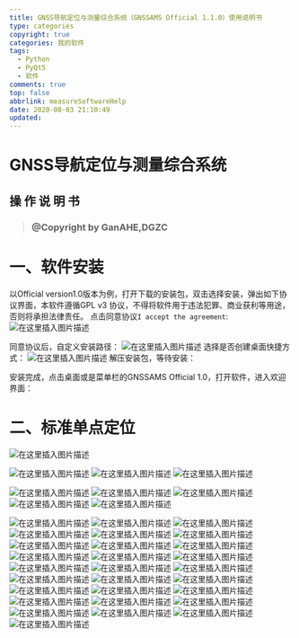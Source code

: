 ```yaml
---
title: GNSS导航定位与测量综合系统（GNSSAMS Official 1.1.0）使用说明书
type: categories
copyright: true
categories: 我的软件
tags:
  - Python
  - PyQt5
  - 软件
comments: true
top: false
abbrlink: measureSoftwareHelp
date: 2020-08-03 21:10:49
updated:
---
```


# GNSS导航定位与测量综合系统 
## 操 作 说 明 书
>### @Copyright by GanAHE,DGZC
>

# 一、软件安装
以Official version1.0版本为例，打开下载的安装包，双击选择安装，弹出如下协议界面，本软件遵循GPL v3 协议，不得将软件用于违法犯罪、商业获利等用途，否则将承担法律责任。
点击同意协议`I accept the agreement`:
![在这里插入图片描述](https://img-blog.csdnimg.cn/20200731132105702.png?x-oss-process=image/watermark,type_ZmFuZ3poZW5naGVpdGk,shadow_10,text_aHR0cHM6Ly9ibG9nLmNzZG4ubmV0L3dlaXhpbl80MjY0NjEwMw==,size_16,color_FFFFFF,t_70)

<!--more-->

同意协议后，自定义安装路径：
![在这里插入图片描述](https://img-blog.csdnimg.cn/2020073113211720.png?x-oss-process=image/watermark,type_ZmFuZ3poZW5naGVpdGk,shadow_10,text_aHR0cHM6Ly9ibG9nLmNzZG4ubmV0L3dlaXhpbl80MjY0NjEwMw==,size_16,color_FFFFFF,t_70)
选择是否创建桌面快捷方式：
![在这里插入图片描述](https://img-blog.csdnimg.cn/20200731132127765.png?x-oss-process=image/watermark,type_ZmFuZ3poZW5naGVpdGk,shadow_10,text_aHR0cHM6Ly9ibG9nLmNzZG4ubmV0L3dlaXhpbl80MjY0NjEwMw==,size_16,color_FFFFFF,t_70)
解压安装包，等待安装：

安装完成，点击桌面或是菜单栏的GNSSAMS Official 1.0，打开软件，进入欢迎界面：

# 二、标准单点定位
![在这里插入图片描述](https://img-blog.csdnimg.cn/20200731141619803.png?x-oss-process=image/watermark,type_ZmFuZ3poZW5naGVpdGk,shadow_10,text_aHR0cHM6Ly9ibG9nLmNzZG4ubmV0L3dlaXhpbl80MjY0NjEwMw==,size_16,color_FFFFFF,t_70)

![在这里插入图片描述](https://img-blog.csdnimg.cn/20200731114557820.png?x-oss-process=image/watermark,type_ZmFuZ3poZW5naGVpdGk,shadow_10,text_aHR0cHM6Ly9ibG9nLmNzZG4ubmV0L3dlaXhpbl80MjY0NjEwMw==,size_16,color_FFFFFF,t_70)
![在这里插入图片描述](https://img-blog.csdnimg.cn/20200731114721175.png?x-oss-process=image/watermark,type_ZmFuZ3poZW5naGVpdGk,shadow_10,text_aHR0cHM6Ly9ibG9nLmNzZG4ubmV0L3dlaXhpbl80MjY0NjEwMw==,size_16,color_FFFFFF,t_70)
![在这里插入图片描述](https://img-blog.csdnimg.cn/20200731120131727.png?x-oss-process=image/watermark,type_ZmFuZ3poZW5naGVpdGk,shadow_10,text_aHR0cHM6Ly9ibG9nLmNzZG4ubmV0L3dlaXhpbl80MjY0NjEwMw==,size_16,color_FFFFFF,t_70)

![在这里插入图片描述](https://img-blog.csdnimg.cn/20200731120402516.png?x-oss-process=image/watermark,type_ZmFuZ3poZW5naGVpdGk,shadow_10,text_aHR0cHM6Ly9ibG9nLmNzZG4ubmV0L3dlaXhpbl80MjY0NjEwMw==,size_16,color_FFFFFF,t_70)
![在这里插入图片描述](https://img-blog.csdnimg.cn/20200731120508622.png?x-oss-process=image/watermark,type_ZmFuZ3poZW5naGVpdGk,shadow_10,text_aHR0cHM6Ly9ibG9nLmNzZG4ubmV0L3dlaXhpbl80MjY0NjEwMw==,size_16,color_FFFFFF,t_70)
![在这里插入图片描述](https://img-blog.csdnimg.cn/20200731120659407.png?x-oss-process=image/watermark,type_ZmFuZ3poZW5naGVpdGk,shadow_10,text_aHR0cHM6Ly9ibG9nLmNzZG4ubmV0L3dlaXhpbl80MjY0NjEwMw==,size_16,color_FFFFFF,t_70)
![在这里插入图片描述](https://img-blog.csdnimg.cn/20200731120924474.png?x-oss-process=image/watermark,type_ZmFuZ3poZW5naGVpdGk,shadow_10,text_aHR0cHM6Ly9ibG9nLmNzZG4ubmV0L3dlaXhpbl80MjY0NjEwMw==,size_16,color_FFFFFF,t_70)
![在这里插入图片描述](https://img-blog.csdnimg.cn/20200731121057708.png?x-oss-process=image/watermark,type_ZmFuZ3poZW5naGVpdGk,shadow_10,text_aHR0cHM6Ly9ibG9nLmNzZG4ubmV0L3dlaXhpbl80MjY0NjEwMw==,size_16,color_FFFFFF,t_70)

![在这里插入图片描述](https://img-blog.csdnimg.cn/20200731121217801.png?x-oss-process=image/watermark,type_ZmFuZ3poZW5naGVpdGk,shadow_10,text_aHR0cHM6Ly9ibG9nLmNzZG4ubmV0L3dlaXhpbl80MjY0NjEwMw==,size_16,color_FFFFFF,t_70)
![在这里插入图片描述](https://img-blog.csdnimg.cn/20200731121755631.png?x-oss-process=image/watermark,type_ZmFuZ3poZW5naGVpdGk,shadow_10,text_aHR0cHM6Ly9ibG9nLmNzZG4ubmV0L3dlaXhpbl80MjY0NjEwMw==,size_16,color_FFFFFF,t_70)
![在这里插入图片描述](https://img-blog.csdnimg.cn/20200731122019134.png?x-oss-process=image/watermark,type_ZmFuZ3poZW5naGVpdGk,shadow_10,text_aHR0cHM6Ly9ibG9nLmNzZG4ubmV0L3dlaXhpbl80MjY0NjEwMw==,size_16,color_FFFFFF,t_70)
![在这里插入图片描述](https://img-blog.csdnimg.cn/20200731122154149.png?x-oss-process=image/watermark,type_ZmFuZ3poZW5naGVpdGk,shadow_10,text_aHR0cHM6Ly9ibG9nLmNzZG4ubmV0L3dlaXhpbl80MjY0NjEwMw==,size_16,color_FFFFFF,t_70)
![在这里插入图片描述](https://img-blog.csdnimg.cn/2020073112241110.png?x-oss-process=image/watermark,type_ZmFuZ3poZW5naGVpdGk,shadow_10,text_aHR0cHM6Ly9ibG9nLmNzZG4ubmV0L3dlaXhpbl80MjY0NjEwMw==,size_16,color_FFFFFF,t_70)
![在这里插入图片描述](https://img-blog.csdnimg.cn/20200731122529579.png?x-oss-process=image/watermark,type_ZmFuZ3poZW5naGVpdGk,shadow_10,text_aHR0cHM6Ly9ibG9nLmNzZG4ubmV0L3dlaXhpbl80MjY0NjEwMw==,size_16,color_FFFFFF,t_70)
![在这里插入图片描述](https://img-blog.csdnimg.cn/20200731122734911.png?x-oss-process=image/watermark,type_ZmFuZ3poZW5naGVpdGk,shadow_10,text_aHR0cHM6Ly9ibG9nLmNzZG4ubmV0L3dlaXhpbl80MjY0NjEwMw==,size_16,color_FFFFFF,t_70)
![在这里插入图片描述](https://img-blog.csdnimg.cn/2020073112281462.png?x-oss-process=image/watermark,type_ZmFuZ3poZW5naGVpdGk,shadow_10,text_aHR0cHM6Ly9ibG9nLmNzZG4ubmV0L3dlaXhpbl80MjY0NjEwMw==,size_16,color_FFFFFF,t_70)
![在这里插入图片描述](https://img-blog.csdnimg.cn/20200731122956986.png?x-oss-process=image/watermark,type_ZmFuZ3poZW5naGVpdGk,shadow_10,text_aHR0cHM6Ly9ibG9nLmNzZG4ubmV0L3dlaXhpbl80MjY0NjEwMw==,size_16,color_FFFFFF,t_70)
![在这里插入图片描述](https://img-blog.csdnimg.cn/20200731123138902.png?x-oss-process=image/watermark,type_ZmFuZ3poZW5naGVpdGk,shadow_10,text_aHR0cHM6Ly9ibG9nLmNzZG4ubmV0L3dlaXhpbl80MjY0NjEwMw==,size_16,color_FFFFFF,t_70)
![在这里插入图片描述](https://img-blog.csdnimg.cn/20200731123302518.png?x-oss-process=image/watermark,type_ZmFuZ3poZW5naGVpdGk,shadow_10,text_aHR0cHM6Ly9ibG9nLmNzZG4ubmV0L3dlaXhpbl80MjY0NjEwMw==,size_16,color_FFFFFF,t_70)
![在这里插入图片描述](https://img-blog.csdnimg.cn/20200731123448303.png?x-oss-process=image/watermark,type_ZmFuZ3poZW5naGVpdGk,shadow_10,text_aHR0cHM6Ly9ibG9nLmNzZG4ubmV0L3dlaXhpbl80MjY0NjEwMw==,size_16,color_FFFFFF,t_70)
![在这里插入图片描述](https://img-blog.csdnimg.cn/20200731124115498.png?x-oss-process=image/watermark,type_ZmFuZ3poZW5naGVpdGk,shadow_10,text_aHR0cHM6Ly9ibG9nLmNzZG4ubmV0L3dlaXhpbl80MjY0NjEwMw==,size_16,color_FFFFFF,t_70)
![在这里插入图片描述](https://img-blog.csdnimg.cn/20200731124256510.png?x-oss-process=image/watermark,type_ZmFuZ3poZW5naGVpdGk,shadow_10,text_aHR0cHM6Ly9ibG9nLmNzZG4ubmV0L3dlaXhpbl80MjY0NjEwMw==,size_16,color_FFFFFF,t_70)
![在这里插入图片描述](https://img-blog.csdnimg.cn/20200731124357595.png?x-oss-process=image/watermark,type_ZmFuZ3poZW5naGVpdGk,shadow_10,text_aHR0cHM6Ly9ibG9nLmNzZG4ubmV0L3dlaXhpbl80MjY0NjEwMw==,size_16,color_FFFFFF,t_70)
![在这里插入图片描述](https://img-blog.csdnimg.cn/20200731124549853.png?x-oss-process=image/watermark,type_ZmFuZ3poZW5naGVpdGk,shadow_10,text_aHR0cHM6Ly9ibG9nLmNzZG4ubmV0L3dlaXhpbl80MjY0NjEwMw==,size_16,color_FFFFFF,t_70)
![在这里插入图片描述](https://img-blog.csdnimg.cn/20200731124638294.png?x-oss-process=image/watermark,type_ZmFuZ3poZW5naGVpdGk,shadow_10,text_aHR0cHM6Ly9ibG9nLmNzZG4ubmV0L3dlaXhpbl80MjY0NjEwMw==,size_16,color_FFFFFF,t_70)
![在这里插入图片描述](https://img-blog.csdnimg.cn/20200731124659281.png?x-oss-process=image/watermark,type_ZmFuZ3poZW5naGVpdGk,shadow_10,text_aHR0cHM6Ly9ibG9nLmNzZG4ubmV0L3dlaXhpbl80MjY0NjEwMw==,size_16,color_FFFFFF,t_70)
![在这里插入图片描述](https://img-blog.csdnimg.cn/20200731125044913.png?x-oss-process=image/watermark,type_ZmFuZ3poZW5naGVpdGk,shadow_10,text_aHR0cHM6Ly9ibG9nLmNzZG4ubmV0L3dlaXhpbl80MjY0NjEwMw==,size_16,color_FFFFFF,t_70)
![在这里插入图片描述](https://img-blog.csdnimg.cn/20200731125209594.png?x-oss-process=image/watermark,type_ZmFuZ3poZW5naGVpdGk,shadow_10,text_aHR0cHM6Ly9ibG9nLmNzZG4ubmV0L3dlaXhpbl80MjY0NjEwMw==,size_16,color_FFFFFF,t_70)
![在这里插入图片描述](https://img-blog.csdnimg.cn/20200731130310419.png?x-oss-process=image/watermark,type_ZmFuZ3poZW5naGVpdGk,shadow_10,text_aHR0cHM6Ly9ibG9nLmNzZG4ubmV0L3dlaXhpbl80MjY0NjEwMw==,size_16,color_FFFFFF,t_70)
![在这里插入图片描述](https://img-blog.csdnimg.cn/20200731130510212.png?x-oss-process=image/watermark,type_ZmFuZ3poZW5naGVpdGk,shadow_10,text_aHR0cHM6Ly9ibG9nLmNzZG4ubmV0L3dlaXhpbl80MjY0NjEwMw==,size_16,color_FFFFFF,t_70)
![在这里插入图片描述](https://img-blog.csdnimg.cn/20200731130609397.png?x-oss-process=image/watermark,type_ZmFuZ3poZW5naGVpdGk,shadow_10,text_aHR0cHM6Ly9ibG9nLmNzZG4ubmV0L3dlaXhpbl80MjY0NjEwMw==,size_16,color_FFFFFF,t_70)
![在这里插入图片描述](https://img-blog.csdnimg.cn/20200731130707841.png?x-oss-process=image/watermark,type_ZmFuZ3poZW5naGVpdGk,shadow_10,text_aHR0cHM6Ly9ibG9nLmNzZG4ubmV0L3dlaXhpbl80MjY0NjEwMw==,size_16,color_FFFFFF,t_70)
![在这里插入图片描述](https://img-blog.csdnimg.cn/20200731130833621.png?x-oss-process=image/watermark,type_ZmFuZ3poZW5naGVpdGk,shadow_10,text_aHR0cHM6Ly9ibG9nLmNzZG4ubmV0L3dlaXhpbl80MjY0NjEwMw==,size_16,color_FFFFFF,t_70)
![在这里插入图片描述](https://img-blog.csdnimg.cn/20200731130930747.png?x-oss-process=image/watermark,type_ZmFuZ3poZW5naGVpdGk,shadow_10,text_aHR0cHM6Ly9ibG9nLmNzZG4ubmV0L3dlaXhpbl80MjY0NjEwMw==,size_16,color_FFFFFF,t_70)
![在这里插入图片描述](https://img-blog.csdnimg.cn/20200731131029386.png?x-oss-process=image/watermark,type_ZmFuZ3poZW5naGVpdGk,shadow_10,text_aHR0cHM6Ly9ibG9nLmNzZG4ubmV0L3dlaXhpbl80MjY0NjEwMw==,size_16,color_FFFFFF,t_70)
![在这里插入图片描述](https://img-blog.csdnimg.cn/20200731131241141.png?x-oss-process=image/watermark,type_ZmFuZ3poZW5naGVpdGk,shadow_10,text_aHR0cHM6Ly9ibG9nLmNzZG4ubmV0L3dlaXhpbl80MjY0NjEwMw==,size_16,color_FFFFFF,t_70)

